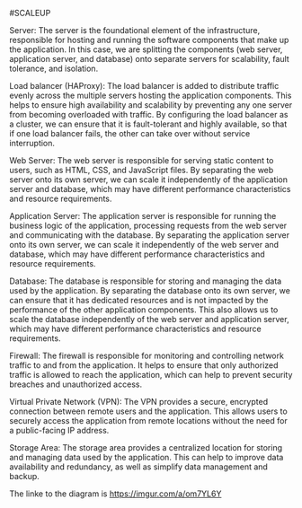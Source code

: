 #SCALEUP

Server: The server is the foundational element of the infrastructure, responsible for hosting and running the software components that make up the application. In this case, we are splitting the components (web server, application server, and database) onto separate servers for scalability, fault tolerance, and isolation.

Load balancer (HAProxy): The load balancer is added to distribute traffic evenly across the multiple servers hosting the application components. This helps to ensure high availability and scalability by preventing any one server from becoming overloaded with traffic. By configuring the load balancer as a cluster, we can ensure that it is fault-tolerant and highly available, so that if one load balancer fails, the other can take over without service interruption.

Web Server: The web server is responsible for serving static content to users, such as HTML, CSS, and JavaScript files. By separating the web server onto its own server, we can scale it independently of the application server and database, which may have different performance characteristics and resource requirements.

Application Server: The application server is responsible for running the business logic of the application, processing requests from the web server and communicating with the database. By separating the application server onto its own server, we can scale it independently of the web server and database, which may have different performance characteristics and resource requirements.

Database: The database is responsible for storing and managing the data used by the application. By separating the database onto its own server, we can ensure that it has dedicated resources and is not impacted by the performance of the other application components. This also allows us to scale the database independently of the web server and application server, which may have different performance 
characteristics and resource requirements.

Firewall: The firewall is responsible for monitoring and controlling network traffic to and from the application. It helps to ensure that only authorized traffic is allowed to reach the application, which can help to prevent security breaches and unauthorized access.

Virtual Private Network (VPN): The VPN provides a secure, encrypted connection between remote users and the application. This allows users to securely access the application from remote locations without the need for a public-facing IP address.

Storage Area: The storage area provides a centralized location for storing and managing data used by the application. This can help to improve data availability and redundancy, as well as simplify data management and backup.

The linke to the diagram is https://imgur.com/a/om7YL6Y